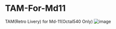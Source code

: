 # TAM-For-Md11
TAM(Retro Livery) for Md-11(Octal540 Only)
![image](https://user-images.githubusercontent.com/74931048/129787946-0d5d8670-1a53-492f-9f0d-8bdc00ee031c.png)
